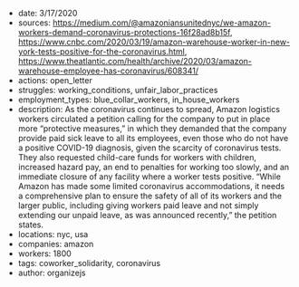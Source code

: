 - date: 3/17/2020
- sources: https://medium.com/@amazoniansunitednyc/we-amazon-workers-demand-coronavirus-protections-16f28ad8b15f, https://www.cnbc.com/2020/03/19/amazon-warehouse-worker-in-new-york-tests-positive-for-the-coronavirus.html, https://www.theatlantic.com/health/archive/2020/03/amazon-warehouse-employee-has-coronavirus/608341/
- actions: open_letter
- struggles: working_conditions, unfair_labor_practices
- employment_types: blue_collar_workers, in_house_workers
- description: As the coronavirus continues to spread, Amazon logistics workers circulated a petition calling for the company to put in place more “protective measures,”  in which they demanded that the company provide paid sick leave to all its employees, even those who do not have a positive COVID-19 diagnosis, given the scarcity of coronavirus tests. They also requested child-care funds for workers with children, increased hazard pay, an end to penalties for working too slowly, and an immediate closure of any facility where a worker tests positive. “While Amazon has made some limited coronavirus accommodations, it needs a comprehensive plan to ensure the safety of all of its workers and the larger public, including giving workers paid leave and not simply extending our unpaid leave, as was announced recently,” the petition states. 
- locations: nyc, usa
- companies: amazon
- workers: 1800
- tags: coworker_solidarity, coronavirus
- author: organizejs
